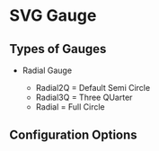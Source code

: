 # SVG Gauge

## Types of Gauges

- Radial Gauge

  - Radial2Q = Default Semi Circle
  - Radial3Q = Three QUarter
  - Radial = Full Circle

## Configuration Options

```js

```

